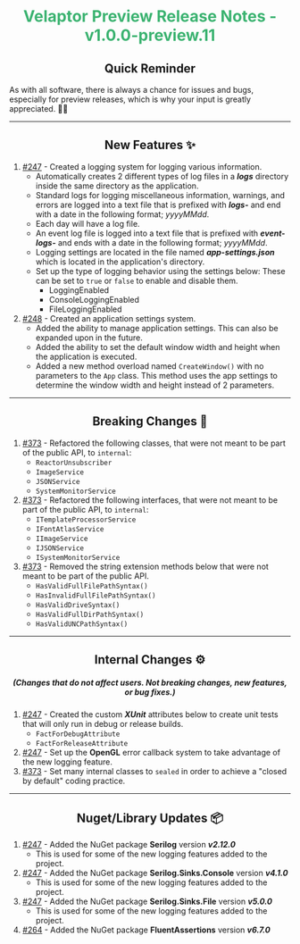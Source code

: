 <h1 align="center" style='color:mediumseagreen;font-weight:bold'>
    Velaptor Preview Release Notes - v1.0.0-preview.11
</h1>

<h2 align="center" style='font-weight:bold'>Quick Reminder</h2>

<div algn="center">

As with all software, there is always a chance for issues and bugs, especially for preview releases, which is why your input is greatly appreciated. 🙏🏼
</div>

---

<h2 style="font-weight:bold" align="center">New Features ✨</h2>

1. [#247](https://github.com/KinsonDigital/Velaptor/issues/247) - Created a logging system for logging various information.
   - Automatically creates 2 different types of log files in a **_logs_** directory inside the same directory as the application.
   - Standard logs for logging miscellaneous information, warnings, and errors are logged into a text file that is prefixed with **_logs-_** and end with a date in the following format; _yyyyMMdd_.
   - Each day will have a log file.
   - An event log file is logged into a text file that is prefixed with **_event-logs-_** and ends with a date in the following format; _yyyyMMdd_.
   - Logging settings are located in the file named **_app-settings.json_** which is located in the application's directory.
   - Set up the type of logging behavior using the settings below:
     These can be set to `true` or `false` to enable and disable them.
     - LoggingEnabled
     - ConsoleLoggingEnabled
     - FileLoggingEnabled
2. [#248](https://github.com/KinsonDigital/Velaptor/issues/248) - Created an application settings system.
   - Added the ability to manage application settings.  This can also be expanded upon in the future.
   - Added the ability to set the default window width and height when the application is executed.
   - Added a new method overload named `CreateWindow()` with no parameters to the `App` class.  This method uses the app settings to determine the window width and height instead of 2 parameters.

---

<h2 style="font-weight:bold" align="center">Breaking Changes 🧨</h2>

1. [#373](https://github.com/KinsonDigital/Velaptor/issues/373) - Refactored the following classes, that were not meant to be part of the public API, to `internal`:
   - `ReactorUnsubscriber`
   - `ImageService`
   - `JSONService`
   - `SystemMonitorService`
2. [#373](https://github.com/KinsonDigital/Velaptor/issues/373) - Refactored the following interfaces, that were not meant to be part of the public API, to `internal`:
   - `ITemplateProcessorService`
   - `IFontAtlasService`
   - `IImageService`
   - `IJSONService`
   - `ISystemMonitorService`
3. [#373](https://github.com/KinsonDigital/Velaptor/issues/373) - Removed the string extension methods below that were not meant to be part of the public API.
   - `HasValidFullFilePathSyntax()`
   - `HasInvalidFullFilePathSyntax()`
   - `HasValidDriveSyntax()`
   - `HasValidFullDirPathSyntax()`
   - `HasValidUNCPathSyntax()`

---

<h2 style="font-weight:bold" align="center">Internal Changes ⚙️</h2>
<h5 align="center">(Changes that do not affect users.  Not breaking changes, new features, or bug fixes.)</h5>

1. [#247](https://github.com/KinsonDigital/Velaptor/issues/247) - Created the custom **_XUnit_** attributes below to create unit tests that will only run in debug or release builds.
   - `FactForDebugAttribute`
   - `FactForReleaseAttribute`
2. [#247](https://github.com/KinsonDigital/Velaptor/issues/247) - Set up the **OpenGL** error callback system to take advantage of the new logging feature.
3. [#373](https://github.com/KinsonDigital/Velaptor/issues/373) - Set many internal classes to `sealed` in order to achieve a "closed by default" coding practice.

---

<h2 style="font-weight:bold" align="center">Nuget/Library Updates 📦</h2>

1. [#247](https://github.com/KinsonDigital/Velaptor/issues/247) - Added the NuGet package **Serilog** version **_v2.12.0_**
   - This is used for some of the new logging features added to the project.
2. [#247](https://github.com/KinsonDigital/Velaptor/issues/247) - Added the NuGet package **Serilog.Sinks.Console** version **_v4.1.0_**
   - This is used for some of the new logging features added to the project.
3. [#247](https://github.com/KinsonDigital/Velaptor/issues/247) - Added the NuGet package **Serilog.Sinks.File** version **_v5.0.0_**
   - This is used for some of the new logging features added to the project.
4. [#264](https://github.com/KinsonDigital/Velaptor/issues/264) - Added the NuGet package **FluentAssertions** version **_v6.7.0_**
